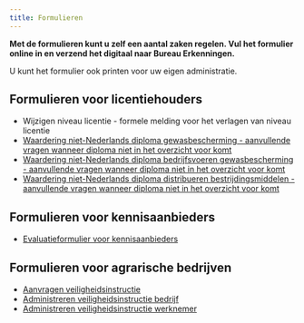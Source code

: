```yaml
---
title: Formulieren
---
```


**Met de formulieren kunt u zelf een aantal zaken regelen. Vul het formulier online in en verzend het digitaal naar Bureau Erkenningen.**

U kunt het formulier ook printen voor uw eigen administratie.

## Formulieren voor licentiehouders

- Wijzigen niveau licentie - formele melding voor het verlagen van niveau licentie
- [Waardering niet-Nederlands diploma gewasbescherming - aanvullende vragen wanneer diploma niet in het overzicht voor komt](https://administratie.erkenningen.nl/LinkClick.aspx?fileticket=iy5lGOoXikA%3d&tabid=152&portalid=1&mid=573)
- [Waardering niet-Nederlands diploma bedrijfsvoeren gewasbescherming - aanvullende vragen wanneer diploma niet in het overzicht voor komt](https://administratie.erkenningen.nl/LinkClick.aspx?fileticket=iskGd770wac%3d&tabid=152&portalid=1&mid=573)
- [Waardering niet-Nederlands diploma distribueren bestrijdingsmiddelen - aanvullende vragen wanneer diploma niet in het overzicht voor komt](https://administratie.erkenningen.nl/LinkClick.aspx?fileticket=6kBnrOPVL5U%3d&tabid=152&portalid=1&mid=573)

## Formulieren voor kennisaanbieders

- [Evaluatieformulier voor kennisaanbieders](https://administratie.erkenningen.nl/LinkClick.aspx?fileticket=OhyUGCMZieA%3d&tabid=152&portalid=1&mid=573)

## Formulieren voor agrarische bedrijven

- [Aanvragen veiligheidsinstructie](https://administratie.erkenningen.nl/Default.aspx?tabid=202)
- [Administreren veiligheidsinstructie bedrijf](https://administratie.erkenningen.nl/Portals/1/2012-2%20modelformulier%20bedrijfsadministratie.docx)
- [Administreren veiligheidsinstructie werknemer](https://administratie.erkenningen.nl/Portals/1/20121107%20modelformulier%20werknemer.docx)
